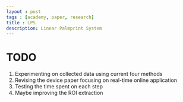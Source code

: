 ```yaml
---
layout : post
tags : [academy, paper, research]
title : LPS
description: Linear Palmprint System
---
```


# **TODO**

1. Experimenting on collected data using current four methods
2. Revising the device paper focusing on real-time online application
3. Testing the time spent on each step
4. Maybe improving the ROI extraction

